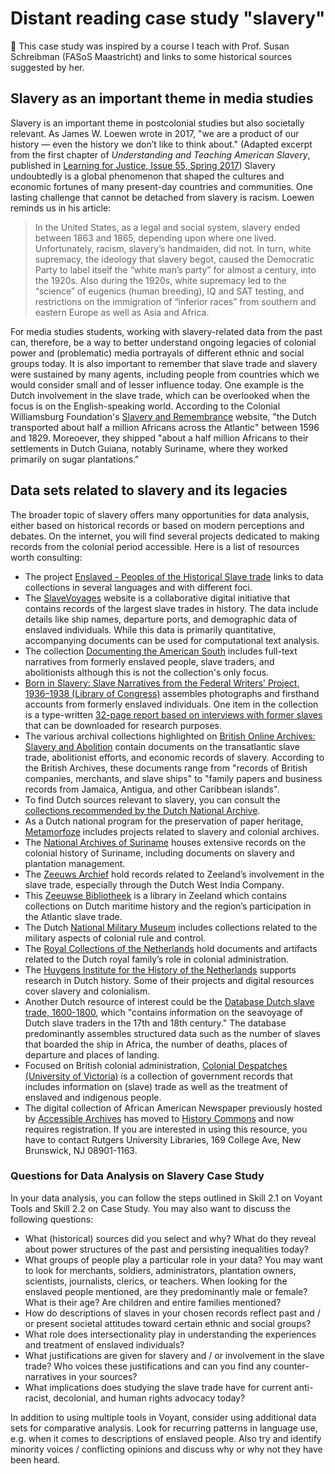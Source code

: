 # Distant reading case study "slavery"

🙌 This case study was inspired by a course I teach with Prof. Susan Schreibman (FASoS Maastricht) and links to some historical sources suggested by her. 

## Slavery as an important theme in media studies

Slavery is an important theme in postcolonial studies but also societally relevant. As James W. Loewen wrote in 2017, "we are a product of our history — even the history we don’t like to think about." (Adapted excerpt from the first chapter of *Understanding and Teaching American Slavery*, published in [Learning for Justice, Issue 55, Spring 2017](https://www.learningforjustice.org/magazine/spring-2017/what-learning-about-slavery-can-teach-us-about-ourselves)) Slavery undoubtedly is a global phenomenon that shaped the cultures and economic fortunes of many present-day countries and communities. One lasting challenge that cannot be detached from slavery is racism. Loewen reminds us in his article:

> In the United States, as a legal and social system, slavery ended between 1863 and 1865, depending upon where one lived. Unfortunately, racism, slavery’s handmaiden, did not. In turn, white supremacy, the ideology that slavery begot, caused the Democratic Party to label itself the “white man’s party” for almost a century, into the 1920s. Also during the 1920s, white supremacy led to the “science” of eugenics (human breeding), IQ and SAT testing, and restrictions on the immigration of “inferior races” from southern and eastern Europe as well as Asia and Africa.

For media studies students, working with slavery-related data from the past can, therefore, be a way to better understand ongoing legacies of colonial power and (problematic) media portrayals of different ethnic and social groups today. It is also important to remember that slave trade and slavery were sustained by many agents, including people from countries which we would consider small and of lesser influence today. One example is the Dutch involvement in the slave trade, which can be overlooked when the focus is on the English-speaking world. According to the Colonial Williamsburg Foundation's [Slavery and Remembrance](https://slaveryandremembrance.org/articles/article/?id=A0145) website, "the Dutch transported about half a million Africans across the Atlantic" between 1596 and 1829. Moreoever, they shipped "about a half million Africans to their settlements in Dutch Guiana, notably Suriname, where they worked primarily on sugar plantations."

## Data sets related to slavery and its legacies

The broader topic of slavery offers many opportunities for data analysis, either based on historical records or based on modern perceptions and debates. On the internet, you will find several projects dedicated to making records from the colonial period accessible. Here is a list of resources worth consulting:

- The project [Enslaved - Peoples of the Historical Slave trade](https://enslaved.org/data/) links to data collections in several languages and with different foci.
- The [SlaveVoyages](https://www.slavevoyages.org/) website is a collaborative digital initiative that contains records of the largest slave trades in history. The data include details like ship names, departure ports, and demographic data of enslaved individuals. While this data is primarily quantitative, accompanying documents can be used for computational text analysis.
- The collection [Documenting the American South](https://docsouth.unc.edu/) includes full-text narratives from formerly enslaved people, slave traders, and abolitionists although this is not the collection's only focus.
- [Born in Slavery: Slave Narratives from the Federal Writers' Project, 1936–1938 (Library of Congress)](https://www.loc.gov/collections/slave-narratives-from-the-federal-writers-project-1936-to-1938/) assembles photographs and firsthand accounts from formerly enslaved individuals. One item in the collection is a type-written [32-page report based on interviews with former slaves](https://www.loc.gov/resource/mesn.001/?st=gallery) that can be downloaded for research purposes.
- The various archival collections highlighted on [British Online Archives: Slavery and Abolition](https://britishonlinearchives.com/themes/11/slavery-and-abolition?filters[attributes][theme_ids]=11&filters[className]=collection&filters[query]=) contain documents on the transatlantic slave trade, abolitionist efforts, and economic records of slavery. According to the British Archives, these documents range from "records of British companies, merchants, and slave ships" to "family papers and business records from Jamaica, Antigua, and other Caribbean islands".
- To find Dutch sources relevant to slavery, you can consult the [collections recommended by the Dutch National Archive](https://www.nationaalarchief.nl/en/slavery).
- As a Dutch national program for the preservation of paper heritage, [Metamorfoze](https://www.metamorfoze.nl/en) includes projects related to slavery and colonial archives.
- The [National Archives of Suriname](http://nationaalarchief.sr/) houses extensive records on the colonial history of Suriname, including documents on slavery and plantation management.
- The [Zeeuws Archief](https://www.zeeuwsarchief.nl/) hold records related to Zeeland’s involvement in the slave trade, especially through the Dutch West India Company.
- This [Zeeuwse Bibliotheek](https://www.zeeuwsebibliotheek.nl/) is a library in Zeeland which contains collections on Dutch maritime history and the region’s participation in the Atlantic slave trade.
- The Dutch [National Military Museum](https://www.nmm.nl/) includes collections related to the military aspects of colonial rule and control.
- The [Royal Collections of the Netherlands](https://www.koninklijkeverzamelingen.nl/) hold documents and artifacts related to the Dutch royal family’s role in colonial administration.
- The [Huygens Institute for the History of the Netherlands](https://www.huygens.knaw.nl/) supports research in Dutch history. Some of their projects and digital resources cover slavery and colonialism.
- Another Dutch resource of interest could be the [Database Dutch slave trade, 1600-1800](https://maritiemportal.nl/dutch-slave-trade-dans/), which "contains information on the seavoyage of Dutch slave traders in the 17th and 18th century." The database predominantly assembles structured data such as the number of slaves that boarded the ship in Africa, the number of deaths, places of departure and places of landing.
- Focused on British colonial administration, [Colonial Despatches (University of Victoria)](https://bcgenesis.uvic.ca/) is a collection of government records that includes information on (slave) trade as well as the treatment of enslaved and indigenous people.
- The digital collection of African American Newspaper previously hosted by [Accessible Archives](https://www.accessible-archives.com/) has moved to [History Commons](https://www.libraries.rutgers.edu/databases/history-commons) and now requires registration. If you are interested in using this resource, you have to contact Rutgers University Libraries, 169 College Ave, New Brunswick, NJ 08901-1163.

### Questions for Data Analysis on Slavery Case Study

In your data analysis, you can follow the steps outlined in Skill 2.1 on Voyant Tools and Skill 2.2 on Case Study. You may also want to discuss the following questions:

- What (historical) sources did you select and why? What do they reveal about power structures of the past and persisting inequalities today?
- What groups of people play a particular role in your data? You may want to look for merchants, soldiers, administrators, plantation owners, scientists, journalists, clerics, or teachers. When looking for the enslaved people mentioned, are they predominantly male or female? What is their age? Are children and entire families mentioned?
- How do descriptions of slaves in your chosen records reflect past and / or present societal attitudes toward certain ethnic and social groups?
- What role does intersectionality play in understanding the experiences and treatment of enslaved individuals?
- What justifications are given for slavery and / or involvement in the slave trade? Who voices these justifications and can you find any counter-narratives in your sources?
- What implications does studying the slave trade have for current anti-racist, decolonial, and human rights advocacy today?

In addition to using multiple tools in Voyant, consider using additional data sets for comparative analysis. Look for recurring patterns in language use, e.g. when it comes to descriptions of enslaved people. Also try and identify minority voices / conflicting opinions and discuss why or why not they have been heard.

